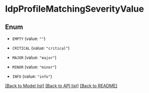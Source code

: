 # IdpProfileMatchingSeverityValue

## Enum


* `EMPTY` (value: `""`)

* `CRITICAL` (value: `"critical"`)

* `MAJOR` (value: `"major"`)

* `MINOR` (value: `"minor"`)

* `INFO` (value: `"info"`)


[[Back to Model list]](../README.md#documentation-for-models) [[Back to API list]](../README.md#documentation-for-api-endpoints) [[Back to README]](../README.md)


